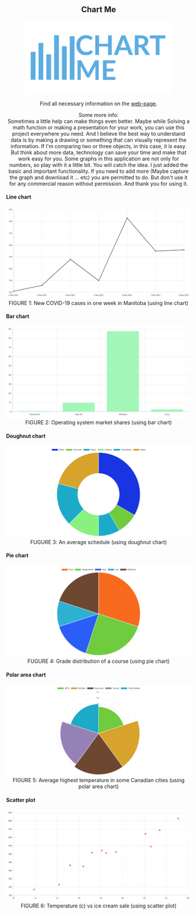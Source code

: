 <h2 align="center">Chart Me</h2>
<div align="center">
  <a href="https://jayedrafiprojects.github.io/chart-me/"><img src="web/images/logo.png"></a>
  <p>Find all necessary information on the <a href="https://jayedrafiprojects.github.io/chart-me/">web-page</a>.</p>
  <p>Some more info:<br/>
    Sometimes a little help can make things even better. Maybe while Solving a math function or making a presentation for your work,
    you can use this project everywhere you need. And I believe the best way to understand data is by making a drawing or something that can visually represent the information. 
    If I'm comparing two or three objects, in this case, it is easy. But think about more data, technology can save your time and make that work easy for you.
    Some graphs in this application are not only for numbers, so play with it a little bit. You will catch the idea. I just added the basic and important functionality.
    If you need to add more (Maybe capture the graph and download it ... etc) you are permitted to do. But don't use it for any commercial reason without permission. 
    And thank you for using it.</p>
</div>
<h4>Line chart</h4>
<p align="center"><img src="https://github.com/JayedRafiProjects/chart-me/blob/main/web/images/new_covid_1week_mb.png">
  <br/>FIGURE 1: New COVID-19 cases in one week in Manitoba (using line chart)</p>
<h4>Bar chart</h4>
<p align="center"><img src="https://github.com/JayedRafiProjects/chart-me/blob/main/web/images/os_market_share.png">
  <br/>FIGURE 2: Operating system market shares (using bar chart)</p>
<h4>Doughnut chart</h4>
<p align="center"><img src="https://github.com/JayedRafiProjects/chart-me/blob/main/web/images/avg_day.png">
  <br/>FUGURE 3: An average schedule (using doughnut chart)</p>
<h4>Pie chart</h4>
<p align="center"><img src="https://github.com/JayedRafiProjects/chart-me/blob/main/web/images/grade_distribution.png">
  <br/>FUGURE 4: Grade distribution of a course (using pie chart)</p>
<h4>Polar area chart</h4>
<p align="center"><img src="https://github.com/JayedRafiProjects/chart-me/blob/main/web/images/avg_hi_tem_can_city.png">
  <br/>FIGURE 5: Average highest temperature in some Canadian cities (using polar area chart)</p>
<h4>Scatter plot</h4>
<p align="center"><img src="https://github.com/JayedRafiProjects/chart-me/blob/main/web/images/temp_x_icecream_sale.png">
  <br/>FIGURE 6: Temperature (c) vs ice cream sale (using scatter plot)</p>
